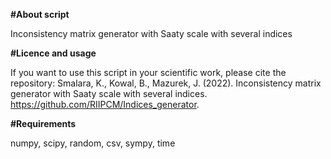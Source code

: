 **#About script**

Inconsistency matrix generator with Saaty scale with several indices

**#Licence and usage**

If you want to use this script in your scientific work, please cite the repository:
Smalara, K., Kowal, B., Mazurek, J. (2022). Inconsistency matrix generator with Saaty scale with several indices. https://github.com/RIIPCM/Indices_generator.

**#Requirements**

numpy, scipy, random, csv, sympy, time
